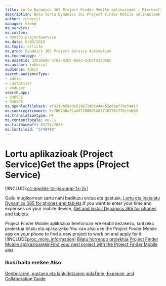 ```yaml
---
title: Lortu Dynamics 365 Project Finder Mobile aplikazioak | MicrosoftDocs
description: Nola lortu Dynamics 365 Project Finder Mobile aplikazioak
author: ruhercul
manager: kfend
ms.service: ''
ms.custom:
- dyn365-projectservice
ms.date: 8/03/2018
ms.topic: article
ms.prod: Dynamics 365 Project Service Automation
ms.technology: ''
ms.assetid: 33ba0b9c-d76d-4209-8a0c-2cb8f6330c6b
ms.author: ruhercul
audience: Admin
search.audienceType:
- admin
- customizer
- enduser
search.app:
- D365CE
- D365PS
ms.openlocfilehash: ef921eb550dc019872406444a62d8bef70e5441d
ms.sourcegitcommit: 8c786230ef2a497280885b827162561776e2eb00
ms.translationtype: HT
ms.contentlocale: eu-ES
ms.lasthandoff: 03/24/2020
ms.locfileid: "3748788"
---
```

# <a name="get-the-apps-project-service"></a><span data-ttu-id="edfbd-103">Lortu aplikazioak (Project Service)</span><span class="sxs-lookup"><span data-stu-id="edfbd-103">Get the apps (Project Service)</span></span>

[!INCLUDE[cc-applies-to-psa-app-1x-2x](../includes/cc-applies-to-psa-app-1x-2x.md)]

<span data-ttu-id="edfbd-104">Gailu mugikorrean sartu nahi badituzu ordua eta gastuak, [Lortu eta instalatu Dynamics 365 for phones and tablets](../mobile-app/dynamics-365-phones-tablets-users-guide.md).</span><span class="sxs-lookup"><span data-stu-id="edfbd-104">If you want to enter your time and expenses on your mobile device, [Get and install Dynamics 365 for phones and tablets](../mobile-app/dynamics-365-phones-tablets-users-guide.md).</span></span>  
  
 <span data-ttu-id="edfbd-105">Project Finder Mobile aplikazioa telefonoan ere erabil dezakezu, lantzeko proiektua bilatu eta aplikatzeko.</span><span class="sxs-lookup"><span data-stu-id="edfbd-105">You can also use the Project Finder Mobile app on your phone to find a new project to work on and apply for it.</span></span> [!INCLUDE[proc_more_information](../includes/proc-more-information.md)] <span data-ttu-id="edfbd-106">[Bilatu hurrengo proiektua Project Finder Mobile aplikazioarekin](../project-service/find-next-project-finder-mobile-app.md)</span><span class="sxs-lookup"><span data-stu-id="edfbd-106">[Find your next project with the Project Finder Mobile app](../project-service/find-next-project-finder-mobile-app.md)</span></span> 
  
### <a name="see-also"></a><span data-ttu-id="edfbd-107">Ikusi baita ere</span><span class="sxs-lookup"><span data-stu-id="edfbd-107">See Also</span></span>  
 [<span data-ttu-id="edfbd-108">Denboraren, gastuen eta lankidetzaren gida</span><span class="sxs-lookup"><span data-stu-id="edfbd-108">Time, Expense, and Collaboration Guide</span></span>](../project-service/time-expense-collaboration-guide.md)
